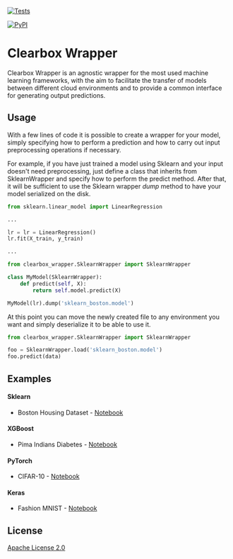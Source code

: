 [![Tests](https://github.com/Clearbox-AI/clearbox-wrapper/workflows/Tests/badge.svg)](https://github.com/Clearbox-AI/clearbox-wrapper/actions?workflow=Tests)

[![PyPI](https://img.shields.io/pypi/v/clearbox-wrapper.svg)](https://pypi.org/project/clearbox-wrapper/)

# Clearbox Wrapper

Clearbox Wrapper is an agnostic wrapper for the most used machine learning frameworks, with the aim to facilitate the transfer of models between different cloud environments and to provide a common interface for generating output predictions.

## Usage

With a few lines of code it is possible to create a wrapper for your model, simply specifying how to perform a prediction and how to carry out input preprocessing operations if necessary.

For example, if you have just trained a model using Sklearn and your input doesn't need preprocessing, just define a class that inherits from SklearnWrapper and specify how to perform the predict method. After that, it will be sufficient to use the Sklearn wrapper _dump_ method to have your model serialized on the disk.

```python
from sklearn.linear_model import LinearRegression

...

lr = lr = LinearRegression()
lr.fit(X_train, y_train)

...

from clearbox_wrapper.SklearnWrapper import SklearnWrapper

class MyModel(SklearnWrapper):
    def predict(self, X):
        return self.model.predict(X)

MyModel(lr).dump('sklearn_boston.model')
```

At this point you can move the newly created file to any environment you want and simply deserialize it to be able to use it.

```python
from clearbox_wrapper.SklearnWrapper import SklearnWrapper

foo = SklearnWrapper.load('sklearn_boston.model')
foo.predict(data)
```

## Examples

#### Sklearn

- Boston Housing Dataset - [Notebook](https://github.com/Clearbox-AI/clearbox-wrapper/blob/master/examples/sklearn/sklearn_boston_dataset.ipynb)

#### XGBoost

- Pima Indians Diabetes - [Notebook](https://github.com/Clearbox-AI/clearbox-wrapper/blob/master/examples/xgboost/xgboost_diabetes_dataset.ipynb)

#### PyTorch

- CIFAR-10 - [Notebook](https://github.com/Clearbox-AI/clearbox-wrapper/blob/master/examples/pytorch/pytorch_cifar10_dataset.ipynb)

#### Keras

- Fashion MNIST - [Notebook](https://github.com/Clearbox-AI/clearbox-wrapper/blob/master/examples/keras/keras_fashion_mnist_dataset.ipynb)

## License

[Apache License 2.0](https://github.com/Clearbox-AI/clearbox-wrapper/blob/master/LICENSE)
